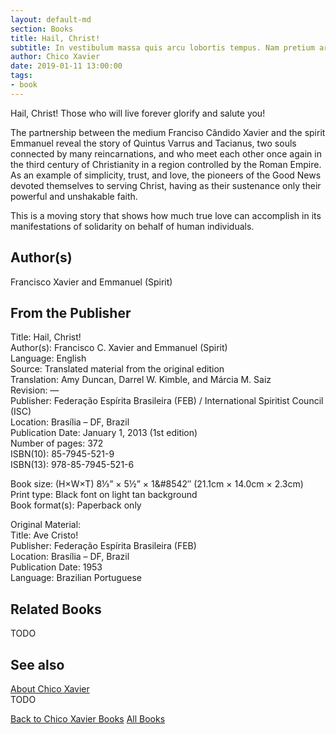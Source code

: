 ```yaml
---
layout: default-md
section: Books
title: Hail, Christ!
subtitle: In vestibulum massa quis arcu lobortis tempus. Nam pretium arcu in odio vulputate luctus.
author: Chico Xavier
date: 2019-01-11 13:00:00
tags: 
- book
---
```


Hail, Christ! Those who will live forever glorify and salute you!

The partnership between the medium Franciso Cândido Xavier and the spirit Emmanuel reveal the story of Quintus Varrus and Tacianus, two souls connected by many reincarnations, and who meet each other once again in the third century of Christianity in a region controlled by the Roman Empire. As an example of simplicity, trust, and love, the pioneers of the Good News devoted themselves to serving Christ, having as their sustenance only their powerful and unshakable faith.

This is a moving story that shows how much true love can accomplish in its manifestations of solidarity on behalf of human individuals.

## Author(s)
Francisco Xavier and Emmanuel (Spirit)

## From the Publisher
Title: 	Hail, Christ!  
Author(s): 	Francisco C. Xavier and Emmanuel (Spirit)  
Language: 	English  
Source: 	Translated material from the original edition  
Translation: 	Amy Duncan, Darrel W. Kimble, and Márcia M. Saiz  
Revision: 	—  
Publisher: 	Federação Espírita Brasileira (FEB) / International Spiritist Council (ISC)  
Location: 	Brasília – DF, Brazil  
Publication Date: 	January 1, 2013 (1st edition)  
Number of pages: 	372  
ISBN(10): 	85-7945-521-9  
ISBN(13): 	978-85-7945-521-6  
  
Book size: (H×W×T) 	8⅓” × 5½” × 1&#8542″ (21.1cm × 14.0cm × 2.3cm)  
Print type: 	Black font on light tan background  
Book format(s): 	Paperback only  
  
Original Material: 	  
Title: 	Ave Cristo!  
Publisher: 	Federação Espírita Brasileira (FEB)  
Location: 	Brasília – DF, Brazil  
Publication Date: 	1953  
Language: 	Brazilian Portuguese  

## Related Books
TODO

## See also
[About Chico Xavier](/profile/chico-xavier)  
TODO


<a href="/books/chico-xavier" class="button">Back to Chico Xavier Books</a>
<a href="/books" class="button">All Books</a>

